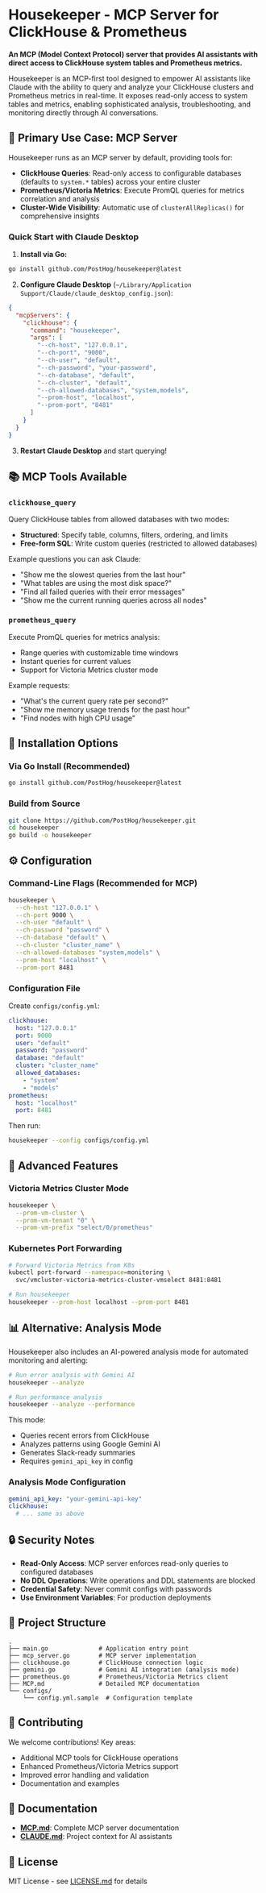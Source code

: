 # Housekeeper - MCP Server for ClickHouse & Prometheus

**An MCP (Model Context Protocol) server that provides AI assistants with direct access to ClickHouse system tables and Prometheus metrics.**

Housekeeper is an MCP-first tool designed to empower AI assistants like Claude with the ability to query and analyze your ClickHouse clusters and Prometheus metrics in real-time. It exposes read-only access to system tables and metrics, enabling sophisticated analysis, troubleshooting, and monitoring directly through AI conversations.

## 🎯 Primary Use Case: MCP Server

Housekeeper runs as an MCP server by default, providing tools for:
- **ClickHouse Queries**: Read-only access to configurable databases (defaults to `system.*` tables) across your entire cluster
- **Prometheus/Victoria Metrics**: Execute PromQL queries for metrics correlation and analysis
- **Cluster-Wide Visibility**: Automatic use of `clusterAllReplicas()` for comprehensive insights

### Quick Start with Claude Desktop

1. **Install via Go:**
```bash
go install github.com/PostHog/housekeeper@latest
```

2. **Configure Claude Desktop** (`~/Library/Application Support/Claude/claude_desktop_config.json`):
```json
{
  "mcpServers": {
    "clickhouse": {
      "command": "housekeeper",
      "args": [
        "--ch-host", "127.0.0.1",
        "--ch-port", "9000",
        "--ch-user", "default",
        "--ch-password", "your-password",
        "--ch-database", "default",
        "--ch-cluster", "default",
        "--ch-allowed-databases", "system,models",
        "--prom-host", "localhost",
        "--prom-port", "8481"
      ]
    }
  }
}
```

3. **Restart Claude Desktop** and start querying!

## 📚 MCP Tools Available

### `clickhouse_query`
Query ClickHouse tables from allowed databases with two modes:
- **Structured**: Specify table, columns, filters, ordering, and limits
- **Free-form SQL**: Write custom queries (restricted to allowed databases)

Example questions you can ask Claude:
- "Show me the slowest queries from the last hour"
- "What tables are using the most disk space?"
- "Find all failed queries with their error messages"
- "Show me the current running queries across all nodes"

### `prometheus_query`
Execute PromQL queries for metrics analysis:
- Range queries with customizable time windows
- Instant queries for current values
- Support for Victoria Metrics cluster mode

Example requests:
- "What's the current query rate per second?"
- "Show me memory usage trends for the past hour"
- "Find nodes with high CPU usage"

## 🔧 Installation Options

### Via Go Install (Recommended)
```bash
go install github.com/PostHog/housekeeper@latest
```

### Build from Source
```bash
git clone https://github.com/PostHog/housekeeper.git
cd housekeeper
go build -o housekeeper
```

## ⚙️ Configuration

### Command-Line Flags (Recommended for MCP)
```bash
housekeeper \
  --ch-host "127.0.0.1" \
  --ch-port 9000 \
  --ch-user "default" \
  --ch-password "password" \
  --ch-database "default" \
  --ch-cluster "cluster_name" \
  --ch-allowed-databases "system,models" \
  --prom-host "localhost" \
  --prom-port 8481
```

### Configuration File
Create `configs/config.yml`:
```yaml
clickhouse:
  host: "127.0.0.1"
  port: 9000
  user: "default"
  password: "password"
  database: "default"
  cluster: "cluster_name"
  allowed_databases:
    - "system"
    - "models"
prometheus:
  host: "localhost"
  port: 8481
```

Then run:
```bash
housekeeper --config configs/config.yml
```

## 🚀 Advanced Features

### Victoria Metrics Cluster Mode
```bash
housekeeper \
  --prom-vm-cluster \
  --prom-vm-tenant "0" \
  --prom-vm-prefix "select/0/prometheus"
```

### Kubernetes Port Forwarding
```bash
# Forward Victoria Metrics from K8s
kubectl port-forward --namespace=monitoring \
  svc/vmcluster-victoria-metrics-cluster-vmselect 8481:8481

# Run housekeeper
housekeeper --prom-host localhost --prom-port 8481
```

## 📊 Alternative: Analysis Mode

Housekeeper also includes an AI-powered analysis mode for automated monitoring and alerting:

```bash
# Run error analysis with Gemini AI
housekeeper --analyze

# Run performance analysis
housekeeper --analyze --performance
```

This mode:
- Queries recent errors from ClickHouse
- Analyzes patterns using Google Gemini AI
- Generates Slack-ready summaries
- Requires `gemini_api_key` in config

### Analysis Mode Configuration
```yaml
gemini_api_key: "your-gemini-api-key"
clickhouse:
  # ... same as above
```

## 🔒 Security Notes

- **Read-Only Access**: MCP server enforces read-only queries to configured databases
- **No DDL Operations**: Write operations and DDL statements are blocked
- **Credential Safety**: Never commit configs with passwords
- **Use Environment Variables**: For production deployments

## 📁 Project Structure

```
.
├── main.go              # Application entry point
├── mcp_server.go        # MCP server implementation
├── clickhouse.go        # ClickHouse connection logic
├── gemini.go            # Gemini AI integration (analysis mode)
├── prometheus.go        # Prometheus/Victoria Metrics client
├── MCP.md               # Detailed MCP documentation
└── configs/
    └── config.yml.sample  # Configuration template
```

## 🤝 Contributing

We welcome contributions! Key areas:
- Additional MCP tools for ClickHouse operations
- Enhanced Prometheus/Victoria Metrics support
- Improved error handling and validation
- Documentation and examples

## 📖 Documentation

- **[MCP.md](MCP.md)**: Complete MCP server documentation
- **[CLAUDE.md](CLAUDE.md)**: Project context for AI assistants

## 📄 License

MIT License - see [LICENSE.md](LICENSE.md) for details